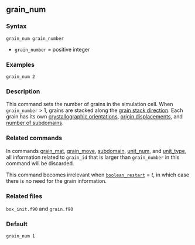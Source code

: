 ## grain_num

### Syntax

	grain_num grain_number

* `grain_number` = positive integer

### Examples

	grain_num 2

### Description

This command sets the number of grains in the simulation cell. When `grain_number` > 1, grains are stacked along the [grain stack direction](grain_dir.md). Each grain has its own [crystallographic orientations](grain_mat.md), [origin displacements](grain_move.md), and [number of subdomains](subdomain.md).

### Related commands

In commands [grain_mat](grain_mat.md), [grain_move](grain_move.md), [subdomain](subdomain.md), [unit_num](unit_num.md), and [unit_type](unit_type.md), all information related to `grain_id` that is larger than `grain_number` in this command will be discarded.

This command becomes irrelevant when [`boolean_restart`](restart.md) = _t_, in which case there is no need for the grain information.

### Related files

`box_init.f90` and `grain.f90`

### Default

	grain_num 1